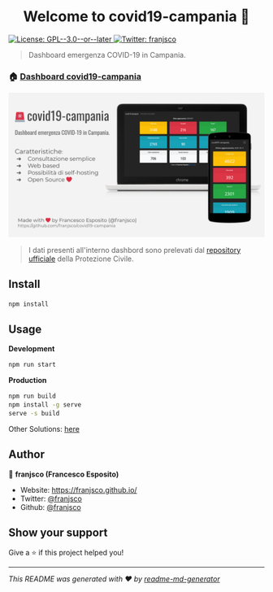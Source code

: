 <h1 align="center">Welcome to covid19-campania 🚨</h1>
<p>
  <a href="#" target="_blank">
    <img alt="License: GPL--3.0--or--later" src="https://img.shields.io/badge/License-GPL--3.0--or--later-yellow.svg" />
  </a>
  <a href="https://twitter.com/franjsco" target="_blank">
    <img alt="Twitter: franjsco" src="https://img.shields.io/twitter/follow/franjsco.svg?style=social" />
  </a>
</p>

> Dashboard emergenza COVID-19 in Campania.

### 🏠 [Dashboard covid19-campania](https://franjsco.github.io/covid19-campania)

<img src="./screenshot.png">

> I dati presenti all'interno dashbord sono prelevati dal [repository ufficiale](https://github.com/pcm-dpc/COVID-19) della Protezione Civile. 
## Install

```sh
npm install
```

## Usage
**Development**
```sh
npm run start
```

**Production**
```sh
npm run build
npm install -g serve
serve -s build
```
Other Solutions: [here](https://create-react-app.dev/docs/deployment/)


## Author

👤 **franjsco (Francesco Esposito)**

* Website: https://franjsco.github.io/
* Twitter: [@franjsco](https://twitter.com/franjsco)
* Github: [@franjsco](https://github.com/franjsco)

## Show your support

Give a ⭐️ if this project helped you!

***
_This README was generated with ❤️ by [readme-md-generator](https://github.com/kefranabg/readme-md-generator)_